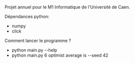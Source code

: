 Projet annuel pour le M1 Informatique de l'Université de Caen.

Dépendances python:
- numpy
- click

Comment lancer le programme ?
- python main.py --help
- python main.py 6 optimist average is --seed 42